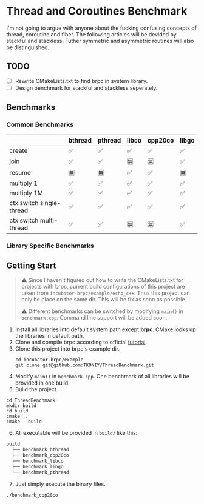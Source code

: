 # Thread and Coroutines Benchmark
I'm not going to argue with anyone about the fucking confusing concepts of thread, coroutine and fiber. The following articles will be devided by stackful and stackless. Futher symmetric and asymmetric routines will also be distinguished.
## TODO
- [ ] Rewrite CMakeLists.txt to find brpc in system library.
- [ ] Design benchmark for stackful and stackless seperately.
## Benchmarks
### Common Benchmarks
|                          | bthread | pthread | libco | cpp20co | libgo |
| ------------------------ | ------- | ------- | ----- | ------- | ----- |
| create                   | ✅       | ✅       | ✅     | ✅       | ✅     |
| join                     | ✅       | ✅       | 🈚️     | 🈚️       | ✅     |
| resume                   | 🈚️       | 🈚️       | ✅     | ✅       | 🈚️     |
| multiply 1               | ✅       | ✅       | ✅     | ✅       | ✅     |
| multiply 1M              | ✅       | ✅       | ✅     | ✅       | ✅     |
| ctx switch single-thread | ✅       | ✅       | ✅     | ✅       | ✅     |
| ctx switch multi-thread  | ✅       | ✅       | 🈚️     | 🈚️       | ✅     |
### Library Specific Benchmarks
## Getting Start
> ⚠️ Since I haven't figured out how to write the CMakeLists.txt for projects with brpc, current build configurations of this project are taken from `incubator-brpc/example/echo_c++`. Thus this project can only be place on the same dir. This will be fix as soon as possible.
> 
> ⚠️ Different benchmarks can be switched by modifying `main()` in `benchmark.cpp`. Command line support will be added soon.
1. Install all libraries into default system path except **brpc**. CMake looks up the libraries in default path.
2. Clone and compile brpc according to official [tutorial](https://github.com/apache/incubator-brpc/blob/master/docs/cn/getting_started.md).
3. Clone this project into brpc's example dir.
   ```shell
   cd incubator-brpc/example
   git clone git@github.com:TKONIY/ThreadBenchmark.git
   ```
4. Modify `main()` in `benchmark.cpp`. One benchmark of all libraries will be provided in one build. 
5. Build the project.
  ```shell
  cd ThreadBenchmark
  mkdir build
  cd build
  cmake ..
  cmake --build .
  ```
6. All executable will be provided in `build/` like this:
  ```txt
  build
    ├── benchmark_bthread
    ├── benchmark_cpp20co
    ├── benchmark_libco
    ├── benchmark_libgo
    └── benchmark_pthread
  ```
7. Just simply execute the binary files.
  ```shell
  ./benchmark_cpp20co
  ```
  